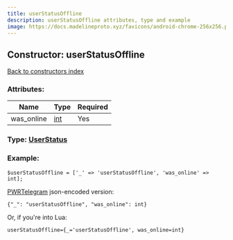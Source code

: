 ```yaml
---
title: userStatusOffline
description: userStatusOffline attributes, type and example
image: https://docs.madelineproto.xyz/favicons/android-chrome-256x256.png
---
```

## Constructor: userStatusOffline  
[Back to constructors index](index.md)



### Attributes:

| Name     |    Type       | Required |
|----------|---------------|----------|
|was\_online|[int](../types/int.md) | Yes|



### Type: [UserStatus](../types/UserStatus.md)


### Example:

```
$userStatusOffline = ['_' => 'userStatusOffline', 'was_online' => int];
```  

[PWRTelegram](https://pwrtelegram.xyz) json-encoded version:

```
{"_": "userStatusOffline", "was_online": int}
```


Or, if you're into Lua:  


```
userStatusOffline={_='userStatusOffline', was_online=int}

```


